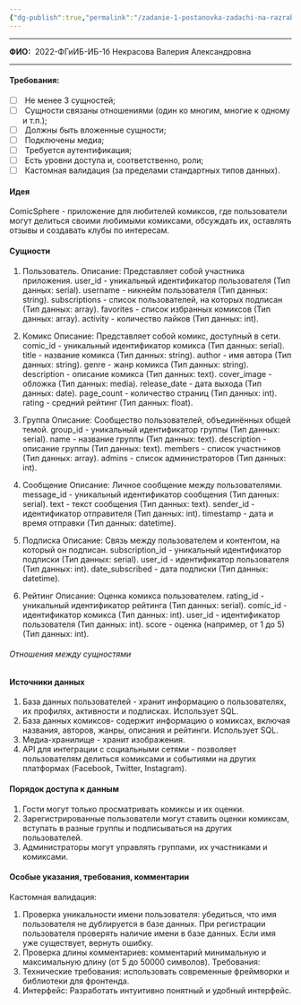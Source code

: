 ```yaml
---
{"dg-publish":true,"permalink":"/zadanie-1-postanovka-zadachi-na-razrabotku-strapi/","tags":["gardenEntry"]}
---
```



---

**ФИО:**  2022-ФГиИБ-ИБ-1б  Некрасова Валерия Александровна 

---

#### Требования:

- [ ]  Не менее 3 сущностей;
- [ ]  Сущности связаны отношениями (один ко многим, многие к одному и т.п.);
- [ ]  Должны быть вложенные сущности;
- [ ]  Подключены медиа;
- [ ]  Требуется аутентификация;
- [ ]  Есть уровни доступа и, соответственно, роли;
- [ ]  Кастомная валидация (за пределами стандартных типов данных).

#### Идея

ComicSphere - приложение для любителей комиксов, где пользователи могут делиться своими любимыми комиксами, обсуждать их, оставлять отзывы и создавать клубы по интересам.

#### Сущности

1. Пользователь.
Описание: Представляет собой участника приложения.
user_id - уникальный идентификатор пользователя (Тип данных: serial).
username - никнейм пользователя (Тип данных: string).
subscriptions - список  пользователей, на которых подписан (Тип данных: array).
favorites - список избранных комиксов (Тип данных: array).
activity - количество лайков (Тип данных: int).

2. Комикс
Описание: Представляет собой комикс, доступный в сети.
comic_id - уникальный идентификатор комикса (Тип данных: serial).
title - название комикса (Тип данных: string).
author - имя автора (Тип данных: string).
genre - жанр комикса (Тип данных: string).
description - описание комикса (Тип данных: text).
cover_image - обложка (Тип данных: media).
release_date - дата выхода (Тип данных: date).
page_count - количество страниц (Тип данных: int).
rating - средний рейтинг (Тип данных: float).

3. Группа
Описание: Сообщество пользователей, объединённых общей темой.
group_id - уникальный идентификатор группы (Тип данных: serial).
name - название группы (Тип данных: text).
description - описание группы (Тип данных: text).
members - список участников (Тип данных: array).
admins - список администраторов (Тип данных: int).

4. Сообщение
Описание: Личное сообщение между пользователями.
message_id - уникальный идентификатор сообщения (Тип данных: serial).
text - текст сообщения (Тип данных: text).
sender_id - идентификатор отправителя (Тип данных: int).
timestamp - дата и время отправки (Тип данных: datetime).

5. Подписка
Описание: Связь между пользователем и контентом, на который он подписан.
subscription_id - уникальный идентификатор подписки (Тип данных: serial).
user_id - идентификатор пользователя (Тип данных: int).
date_subscribed - дата подписки (Тип данных: datetime).

6. Рейтинг
Описание: Оценка комикса пользователем.
rating_id - уникальный идентификатор рейтинга (Тип данных: serial).
comic_id - идентификатор комикса (Тип данных: int).
user_id - идентификатор пользователя (Тип данных: int).
score - оценка (например, от 1 до 5) (Тип данных: int).

###### Отношения между сущностями


#### Источники данных
1. База данных пользователей - хранит информацию о пользователях, их профилях, активности и подписках. Использует SQL.
2. База данных комиксов- содержит информацию о комиксах, включая названия, авторов, жанры, описания и рейтинги. Использует SQL.
3. Медиа-хранилище - хранит изображения.
4. API для интеграции с социальными сетями - позволяет пользователям делиться комиксами и событиями на других платформах (Facebook, Twitter, Instagram).

#### Порядок доступа к данным
1. Гости могут только просматривать комиксы и их оценки. 
2. Зарегистрированные пользователи могут ставить оценки комиксам, вступать в разные группы и подписываться на других пользователей.
3. Администраторы могут управлять группами, их участниками и комиксами.

#### Особые указания, требования, комментарии
Кастомная валидация:
1.  Проверка уникальности имени пользователя:  убедиться, что имя пользователя не дублируется в базе данных. При регистрации пользователя проверять наличие имени в базе данных. Если имя уже существует, вернуть ошибку.
2. Проверка длины комментариев: комментарий минимальную и максимальную длину (от 5 до 50000 символов).
Требования:
1. Технические требования: использовать современные фреймворки и библиотеки для фронтенда.
2. Интерфейс: Разработать интуитивно понятный и удобный интерфейс.